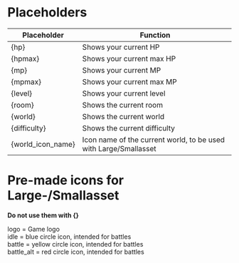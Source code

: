 # Placeholders
|Placeholder|Function|
|--|--|
|{hp}|Shows your current HP|
|{hpmax}|Shows your current max HP|
|{mp}|Shows your current MP|
|{mpmax}|Shows your current max MP|
|{level}|Shows your current level|
|{room}|Shows the current room|
|{world}|Shows the current world|
|{difficulty}|Shows the current difficulty|
|{world_icon_name}|Icon name of the current world, to be used with Large/Smallasset|

# Pre-made icons for Large-/Smallasset
**Do not use them with {}**    

logo = Game logo  
idle = blue circle icon, intended for battles  
battle = yellow circle icon, intended for battles  
battle_alt = red circle icon, intended for battles  